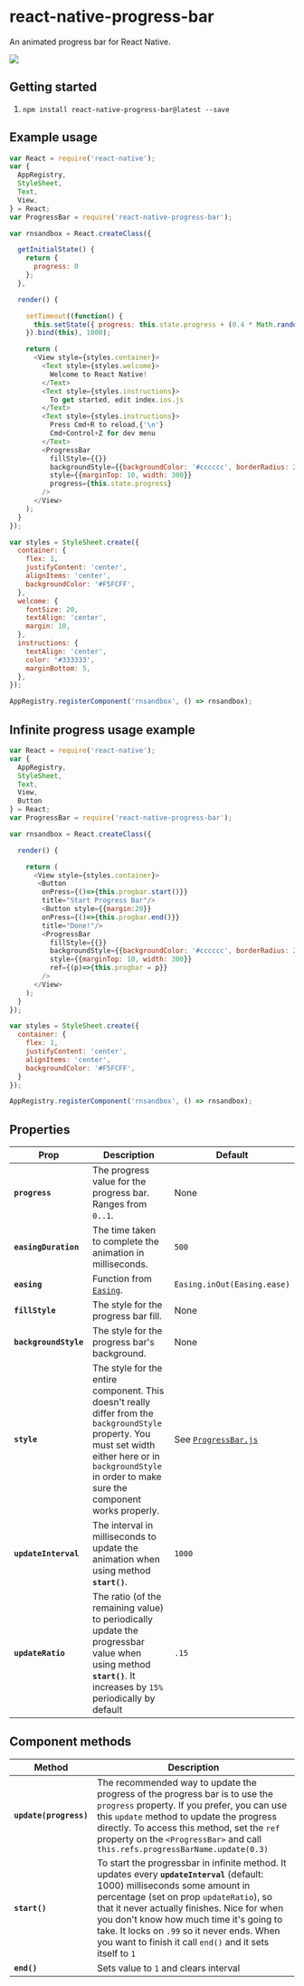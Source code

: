 # react-native-progress-bar

An animated progress bar for React Native.

![](https://i.imgur.com/EGufppz.gif)

## Getting started

1. `npm install react-native-progress-bar@latest --save`

## Example usage

```javascript
var React = require('react-native');
var {
  AppRegistry,
  StyleSheet,
  Text,
  View,
} = React;
var ProgressBar = require('react-native-progress-bar');

var rnsandbox = React.createClass({

  getInitialState() {
    return {
      progress: 0
    };
  },

  render() {

    setTimeout((function() {
      this.setState({ progress: this.state.progress + (0.4 * Math.random())});
    }).bind(this), 1000);

    return (
      <View style={styles.container}>
        <Text style={styles.welcome}>
          Welcome to React Native!
        </Text>
        <Text style={styles.instructions}>
          To get started, edit index.ios.js
        </Text>
        <Text style={styles.instructions}>
          Press Cmd+R to reload,{'\n'}
          Cmd+Control+Z for dev menu
        </Text>
        <ProgressBar
          fillStyle={{}}
          backgroundStyle={{backgroundColor: '#cccccc', borderRadius: 2}}
          style={{marginTop: 10, width: 300}}
          progress={this.state.progress}
        />
      </View>
    );
  }
});

var styles = StyleSheet.create({
  container: {
    flex: 1,
    justifyContent: 'center',
    alignItems: 'center',
    backgroundColor: '#F5FCFF',
  },
  welcome: {
    fontSize: 20,
    textAlign: 'center',
    margin: 10,
  },
  instructions: {
    textAlign: 'center',
    color: '#333333',
    marginBottom: 5,
  },
});

AppRegistry.registerComponent('rnsandbox', () => rnsandbox);

```

## Infinite progress usage example

```javascript
var React = require('react-native');
var {
  AppRegistry,
  StyleSheet,
  Text,
  View,
  Button
} = React;
var ProgressBar = require('react-native-progress-bar');

var rnsandbox = React.createClass({

  render() {

    return (
      <View style={styles.container}>
       <Button
        onPress={()=>{this.progbar.start()}}
        title="Start Progress Bar"/>
        <Button style={{margin:20}}
        onPress={()=>{this.progbar.end()}}
        title="Done!"/>
        <ProgressBar
          fillStyle={{}}
          backgroundStyle={{backgroundColor: '#cccccc', borderRadius: 2}}
          style={{marginTop: 10, width: 300}}
          ref={(p)=>{this.progbar = p}}
        />
      </View>
    );
  }
});

var styles = StyleSheet.create({
  container: {
    flex: 1,
    justifyContent: 'center',
    alignItems: 'center',
    backgroundColor: '#F5FCFF',
  }
});

AppRegistry.registerComponent('rnsandbox', () => rnsandbox);

```

## Properties

| Prop | Description | Default |
|---|---|---|
|**`progress`**|The progress value for the progress bar. Ranges from `0..1`.|None|
|**`easingDuration`**|The time taken to complete the animation in milliseconds.|`500`|
|**`easing`**|Function from [`Easing`](https://github.com/facebook/react-native/blob/master/Libraries/Animation/Animated/Easing.js).|`Easing.inOut(Easing.ease)`|
|**`fillStyle`**|The style for the progress bar fill.|None|
|**`backgroundStyle `**|The style for the progress bar's background.|None|
|**`style `**|The style for the entire component. This doesn't really differ from the `backgroundStyle` property. You must set width either here or in `backgroundStyle` in order to make sure the component works properly.|See [`ProgressBar.js`](https://github.com/lwansbrough/react-native-progress-bar/blob/master/ProgressBar.js)|
|**`updateInterval`**|The interval in milliseconds to update the animation when using method **`start()`**.|`1000`|
|**`updateRatio`**|The ratio (of the remaining value) to periodically update the progressbar value when using method **`start()`**. It increases by `15%` periodically by default|`.15`|


## Component methods
| Method | Description |
|---|---|
| **`update(progress)`** | The recommended way to update the progress of the progress bar is to use the `progress` property. If you prefer, you can use this `update` method to update the progress directly. To access this method, set the `ref` property on the `<ProgressBar>` and call `this.refs.progressBarName.update(0.3)` |
| **`start()`** | To start the progressbar in infinite method. It updates every **`updateInterval`** (default: 1000) milliseconds some amount in percentage (set on prop `updateRatio`), so that it never actually finishes. Nice for when you don't know how much time it's going to take. It locks on `.99` so it never ends. When you want to finish it call `end()` and it sets itself to `1` |
| **`end()`** | Sets value to `1` and clears interval |
